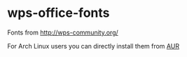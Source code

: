 # wps-office-fonts
Fonts from http://wps-community.org/

For Arch Linux users you can directly install them from [AUR](https://aur.archlinux.org/packages/wps-office-fonts)
